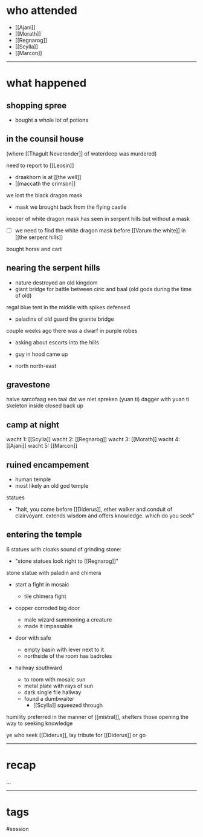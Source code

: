 # who attended

- [[Ajani]]
- [[Morath]]
- [[Regnarog]]
- [[Scylla]]
- [[Marcon]]

---
# what happened

## shopping spree
- bought a whole lot of potions

## in the counsil house
(where [[Thagult Neverender]] of waterdeep was murdered)

need to report to [[Leosin]]
- draakhorn is at [[the well]]
- [[maccath the crimson]] 

we lost the black dragon mask
- mask we brought back from the flying castle

keeper of white dragon mask has seen in serpent hills but without a mask

- [ ] we need to find the white dragon mask before [[Varum the white]] in [[the serpent hills]]

bought horse and cart

## nearing the serpent hills
- nature destroyed an old kingdom
- giant bridge for battle between ciric and baal (old gods during the time of old)

regal blue tent in the middle with spikes defensed
- paladins of old guard the granite bridge


couple weeks ago there was a dwarf in purple robes
- asking about escorts into the hills
- guy in hood came up

- north north-east 

## gravestone
halve sarcofaag
een taal dat we niet spreken (yuan ti)
dagger with yuan ti skeleton inside
closed back up

## camp at night
wacht 1: [[Scylla]]
wacht 2: [[Regnarog]]
wacht 3: [[Morath]]
wacht 4: [[Ajani]]
wacht 5: [[Marcon]]

## ruined encampement
- human temple
- most likely an old god temple

statues
- "halt, you come before [[Diderus]], ether walker and conduit of clairvoyant. extends wisdom and offers knowledge. which do you seek"

## entering the temple
6 statues with cloaks 
sound of grinding stone:
- "stone statues look right to [[Regnarog]]"

stone statue with paladin and chimera
- start a fight in mosaic
	- tile chimera fight

- copper corroded big door
	- male wizard summoning a creature
	- made it impassable

- door with safe
	- empty basin with lever next to it
	- northside of the room has badroles

- hallway southward
	- to room with mosaic sun
	- metal plate with rays of sun
	- dark single file hallway
	- found a dumbwaiter
		- [[Scylla]] squeezed through

humility preferred in the manner of [[mistral]], shelters those opening the way to seeking knowledge

ye who seek [[Diderus]], lay tribute for [[Diderus]] or go

---
# recap

...

---
# tags

#session